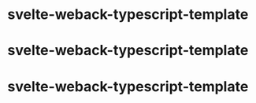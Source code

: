 # svelte-weback-typescript-template
# svelte-weback-typescript-template
# svelte-weback-typescript-template
